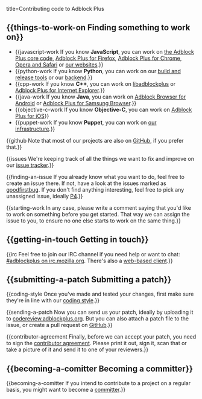 title=Contributing code to Adblock Plus


## {{things-to-work-on Finding something to work on}}

* {{javascript-work If you know **JavaScript**, you can work on [the Adblock Plus core code](modules#core), [Adblock Plus for Firefox](modules#adblock-plus-for-firefox), [Adblock Plus for Chrome, Opera and Safari](modules#platform) or [our websites](modules#websites).}}
* {{python-work If you know **Python**, you can work on our [build and release tools](modules#build-and-release-tools) or our [backend](modules#sitescripts).}}
* {{cpp-work If you know **C++**, you can work on [libadblockplus](modules#libadblockplus) or [Adblock Plus for Internet Explorer](modules#adblock-plus-for-internet-explorer).}}
* {{java-work If you know **Java**, you can work on [Adblock Browser for Android](modules#adblock-browser-for-android) or [Adblock Plus for Samsung Browser](modules#adblock-plus-for-samsung-browser).}}
* {{objective-c-work If you know **Objective-C**, you can work on [Adblock Plus for iOS](modules#adblock-plus-for-ios)}}
* {{puppet-work If you know **Puppet**, you can work on [our infrastructure](modules#infrastructure).}}

{{github Note that most of our projects are also on [GitHub](https://github.com/adblockplus), if you prefer that.}}

{{issues We're keeping track of all the things we want to fix and improve on our [issue tracker](https://issues.adblockplus.org).}}

{{finding-an-issue If you already know what you want to do, feel free to create an issue there. If not, have a look at the issues marked as [goodfirstbug](https://issues.adblockplus.org/report/9).
If you don't find anything interesting, feel free to pick any unassigned issue, ideally [P4](https://issues.adblockplus.org/query?priority=P4&amp;status=new&amp;status=reopened&amp;status=reviewing&amp;col=id&amp;col=summary&amp;col=status&amp;col=owner&amp;col=type&amp;col=priority&amp;col=milestone&amp;col=component&amp;order=priority).}}

{{starting-work In any case, please write a comment saying that you'd like to work on something before you get started. That way we can assign the issue to you, to ensure no one else starts to work on the same thing.}}

## {{getting-in-touch Getting in touch}}

{{irc Feel free to join our IRC channel if you need help or want to chat: [#adblockplus on irc.mozilla.org](irc://irc.mozilla.org/#adblockplus). There's also a [web-based client](http://mibbit.com/?server=irc.mozilla.org&amp;channel=%23adblockplus).}}

## {{submitting-a-patch Submitting a patch}}

{{coding-style Once you've made and tested your changes, first make sure they're in line with our [coding style](coding-style).}}

{{sending-a-patch Now you can send us your patch, ideally by uploading it to [codereview.adblockplus.org](https://codereview.adblockplus.org). But you can also attach a patch file to the issue, or create a pull request on [GitHub](https://github.com/adblockplus).}}

{{contributor-agreement Finally, before we can accept your patch, you need to sign the [contributor agreement](https://adblockplus.org/eyeo-contributor-license-agreement.pdf). Please print it out, sign it, scan that or take a picture of it and send it to one of your reviewers.}}

## {{becoming-a-comitter Becoming a committer}}

{{becoming-a-comitter If you intend to contribute to a project on a regular basis, you might want to become a [committer](committer).}}
